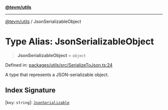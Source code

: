 [**@tevm/utils**](../README.md)

***

[@tevm/utils](../globals.md) / JsonSerializableObject

# Type Alias: JsonSerializableObject

> **JsonSerializableObject** = `object`

Defined in: [packages/utils/src/SerializeToJson.ts:24](https://github.com/evmts/compiler/blob/main/packages/utils/src/SerializeToJson.ts#L24)

A type that represents a JSON-serializable object.

## Index Signature

\[`key`: `string`\]: [`JsonSerializable`](JsonSerializable.md)
